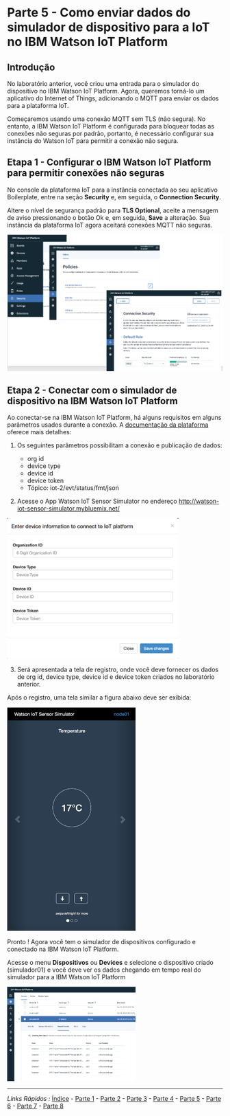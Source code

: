 # Parte 5 - Como enviar dados do simulador de dispositivo para a IoT no IBM Watson IoT Platform

## Introdução

No laboratório anterior, você criou uma entrada para o simulador do dispositivo no IBM Watson IoT Platform.
Agora, queremos torná-lo um aplicativo do Internet of Things, adicionando o MQTT para enviar os dados para a plataforma IoT.

Começaremos usando uma conexão MQTT sem TLS (não segura). No entanto, a IBM Watson IoT Platform é configurada para bloquear todas as conexões não seguras por padrão, portanto, é necessário configurar sua instância do Watson IoT para permitir a conexão não segura.

## Etapa 1 - Configurar o IBM Watson IoT Platform para permitir conexões não seguras

No console da plataforma IoT para a instância conectada ao seu aplicativo Boilerplate, entre na seção **Security** e, em seguida, o **Connection Security**. 

Altere o nível de segurança padrão para **TLS Optional**, aceite a mensagem de aviso pressionando o botão Ok e, em seguida, **Save** a alteração. Sua instância da plataforma IoT agora aceitará conexões MQTT não seguras.

<p align="center">
  <img src="https://github.com/cesariojr/iotmeetup/blob/master/content/security.png" width="600">
</p>

## Etapa 2 - Conectar com o simulador de dispositivo na IBM Watson IoT Platform

Ao conectar-se na IBM Watson IoT Platform, há alguns requisitos em alguns parâmetros usados durante a conexão.
A [documentação da plataforma](https://console.bluemix.net/docs/services/IoT/reference/security/connect_devices_apps_gw.html#connect_devices_apps_gw) oferece mais detalhes:

1. Os seguintes parâmetros possibilitam a conexão e publicação de dados:
   - org id
   - device type
   - device id
   - device token
   - Tópico: iot-2/evt/status/fmt/json
   
  
2. Acesse o App Watson IoT Sensor Simulator no endereço http://watson-iot-sensor-simulator.mybluemix.net/

<img src="https://github.com/cesariojr/iotmeetup/blob/master/content/iotsim.png" width="400">

3. Será apresentada a tela de registro, onde você deve fornecer os dados de org id, device type, device id e device token criados no laboratório anterior.

Após o registro, uma tela similar a figura abaixo deve ser exibida:

<img src="https://github.com/cesariojr/iotmeetup/blob/master/content/devicesim.png" width="300">

Pronto ! Agora você tem o simulador de dispositivos configurado e conectado na IBM Watson IoT Platform.

Acesse o menu **Dispositivos** ou **Devices** e selecione o dispositivo criado (simulador01) e você deve ver os dados chegando em tempo real do simulador para a IBM Watson IoT Platform

<img src="https://github.com/cesariojr/iotmeetup/blob/master/content/json.png" width="300">

***
*Links Rápidos :*
[Índice](https://github.com/cesariojr/iotmeetup/) - [Parte 1](/content/intro.md) - [Parte 2](/content/prereq.md) - [Parte 3](/content/boilerplate.md) - [Parte 4](/content/platform.md) - [Parte 5](/content/device.md) - [Parte 6](/content/view.md) - [Parte 7](/content/nodered.md) - [Parte 8](/content/next.md)

